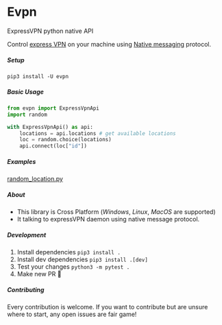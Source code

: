 # Evpn
ExpressVPN python native API

Control [express VPN](https://www.expressvpn.com/vpn-software) on your machine using [Native messaging](https://developer.mozilla.org/en-US/docs/Mozilla/Add-ons/WebExtensions/Native_messaging) protocol.

##### Setup
```shell
pip3 install -U evpn
```

##### Basic Usage
```python
from evpn import ExpressVpnApi
import random

with ExpressVpnApi() as api:
    locations = api.locations # get available locations
    loc = random.choice(locations)
    api.connect(loc["id"])
```

##### Examples
[random_location.py](https://github.com/thewh1teagle/Evpn/blob/main/examples/random_location.py)

##### About
- This library is Cross Platform (*Windows*, *Linux*, *MacOS* are supported)
- It talking to expressVPN daemon using native message protocol.

##### Development
1. Install dependencies
`pip3 install .`
2. Install dev dependencies
`pip3 install .[dev]`
4. Test your changes
`python3 -m pytest .`
5. Make new PR 🚀

##### Contributing
Every contribution is welcome. If you want to contribute but are unsure where to start, any open issues are fair game! 

